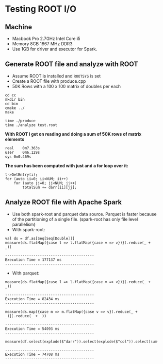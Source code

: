 # Testing ROOT I/O 

## Machine
- Macbook Pro 2.7GHz Intel Core i5
- Memory 8GB 1867 MHz DDR3
- Use 1GB for driver and executor for Spark.

## Generate ROOT file and analyze with ROOT
- Assume ROOT is installed and `ROOTSYS` is set
- Create a ROOT file with produce.cpp
- 50K Rows with a 100 x 100 matrix of doubles per each
```
cd cc
mkdir bin
cd bin
cmake ../
make

time ./produce
time ./analyze test.root
```

__With ROOT I get on reading and doing a sum of 50K rows of matrix elements__
```
real    0m7.363s
user    0m6.129s
sys 0m0.469s
```
__The sum has been computed with just and a for loop over it:__
```
t->GetEntry(i);
for (auto ii=0; ii<NUM; ii++)
    for (auto jj=0; jj<NUM; jj++)
        totalSum += darr[ii][jj];
```

## Analyze ROOT file with Apache Spark
- Use both spark-root and parquet data source. Parquet is faster because of the partitioning of a single file. (spark-root has only file level parallelism)
- With spark-root:
```
val ds = df.as[Seq[Seq[Double]]]
measure(ds.flatMap({case l => l.flatMap({case v => v})}).reduce(_ + _))

-----------------------------------------
Execution Time = 177137 ms
-----------------------------------------
```
- With parquet:
```
measure(ds.flatMap({case l => l.flatMap({case v => v})}).reduce(_ + _))

-----------------------------------------
Execution Time = 82434 ms
-----------------------------------------

measure(ds.map({case m => m.flatMap({case v => v}).reduce(_ + _)}).reduce(_ + _))

-----------------------------------------
Execution Time = 54093 ms
-----------------------------------------

measure(df.select(explode($"darr")).select(explode($"col")).select(sum($"col")).collect)

-----------------------------------------
Execution Time = 74708 ms
-----------------------------------------
```
